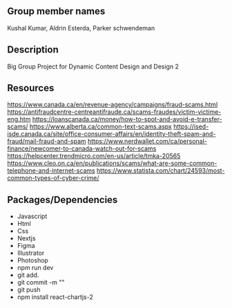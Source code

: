 ## Group member names
Kushal Kumar, Aldrin Esterda, Parker schwendeman


## Description 
Big Group Project for Dynamic Content Design and Design 2

## Resources 
https://www.canada.ca/en/revenue-agency/campaigns/fraud-scams.html
https://antifraudcentre-centreantifraude.ca/scams-fraudes/victim-victime-eng.htm
https://loanscanada.ca/money/how-to-spot-and-avoid-e-transfer-scams/
https://www.alberta.ca/common-text-scams.aspx
https://ised-isde.canada.ca/site/office-consumer-affairs/en/identity-theft-spam-and-fraud/mail-fraud-and-spam
https://www.nerdwallet.com/ca/personal-finance/newcomer-to-canada-watch-out-for-scams
https://helpcenter.trendmicro.com/en-us/article/tmka-20565
https://www.cleo.on.ca/en/publications/scams/what-are-some-common-telephone-and-internet-scams
https://www.statista.com/chart/24593/most-common-types-of-cyber-crime/


## Packages/Dependencies 
- Javascript
- Html
- Css
- Nextjs
- Figma
- Illustrator
- Photoshop
- npm run dev
- git add.
- git commit -m ""
- git push
- npm install react-chartjs-2 
